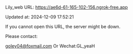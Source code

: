 Lily_web URL: https://ae6d-61-165-102-156.ngrok-free.app

Updated at: 2024-12-09 17:52:21

If you cannot open this URL, the server might be down.

Please contact: 

goley04@foxmail.com Or Wechat:GL_yeaH